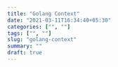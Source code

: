 ```yaml
---
title: "Golang Context"
date: "2021-03-11T16:34:40+05:30"
categories: ["", ""]
tags: ["", ""]
slug: "golang-context"
summary: ""
draft: true
---
```

